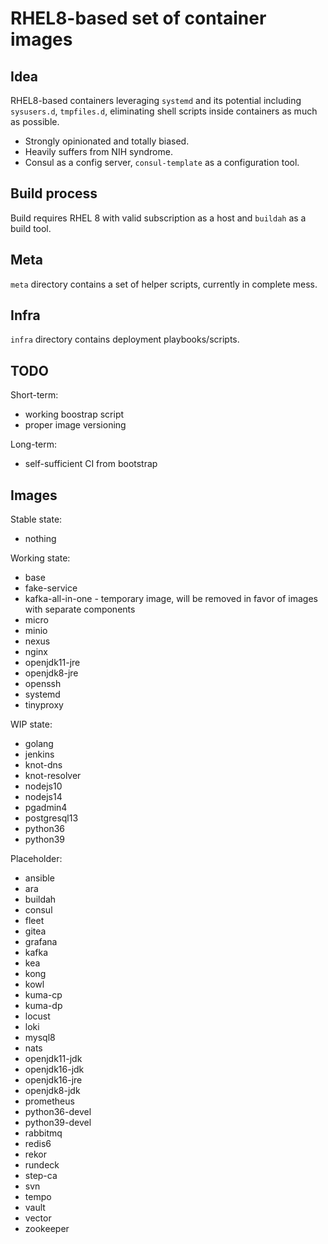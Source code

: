 # RHEL8-based set of container images

## Idea

RHEL8-based containers leveraging `systemd` and its potential including `sysusers.d`, `tmpfiles.d`, eliminating shell scripts inside containers as much as possible.
- Strongly opinionated and totally biased.
- Heavily suffers from NIH syndrome.
- Consul as a config server, `consul-template` as a configuration tool.

## Build process

Build requires RHEL 8 with valid subscription as a host and `buildah` as a build tool.

## Meta

`meta` directory contains a set of helper scripts, currently in complete mess.

## Infra

`infra` directory contains deployment playbooks/scripts.

## TODO

Short-term:
- working boostrap script
- proper image versioning

Long-term:
- self-sufficient CI from bootstrap

## Images

Stable state:
- nothing

Working state:
- base
- fake-service
- kafka-all-in-one - temporary image, will be removed in favor of images with separate components
- micro
- minio
- nexus
- nginx
- openjdk11-jre
- openjdk8-jre
- openssh
- systemd
- tinyproxy

WIP state:
- golang
- jenkins
- knot-dns
- knot-resolver
- nodejs10
- nodejs14
- pgadmin4
- postgresql13
- python36
- python39

Placeholder:
- ansible
- ara
- buildah
- consul
- fleet
- gitea
- grafana
- kafka
- kea
- kong
- kowl
- kuma-cp
- kuma-dp
- locust
- loki
- mysql8
- nats
- openjdk11-jdk
- openjdk16-jdk
- openjdk16-jre
- openjdk8-jdk
- prometheus
- python36-devel
- python39-devel
- rabbitmq
- redis6
- rekor
- rundeck
- step-ca
- svn
- tempo
- vault
- vector
- zookeeper
